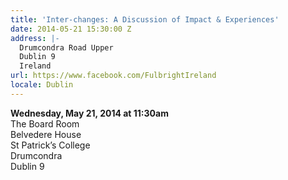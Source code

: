 ```yaml
---
title: 'Inter-changes: A Discussion of Impact & Experiences'
date: 2014-05-21 15:30:00 Z
address: |-
  Drumcondra Road Upper
  Dublin 9
  Ireland
url: https://www.facebook.com/FulbrightIreland
locale: Dublin
---
```


**Wednesday, May 21, 2014 at 11:30am**  
The Board Room  
Belvedere House  
St Patrick’s College  
Drumcondra  
Dublin 9
